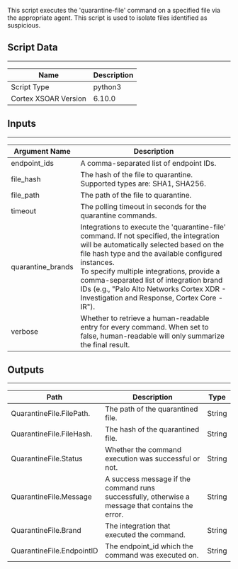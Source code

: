 This script executes the 'quarantine-file' command on a specified file via the appropriate agent. This script is used to isolate files identified as suspicious.

## Script Data

---

| **Name** | **Description** |
| --- | --- |
| Script Type | python3 |
| Cortex XSOAR Version | 6.10.0 |

## Inputs

---

| **Argument Name** | **Description** |
| --- | --- |
| endpoint_ids | A comma-separated list of endpoint IDs. |
| file_hash | The hash of the file to quarantine. Supported types are: SHA1, SHA256. |
| file_path | The path of the file to quarantine. |
| timeout | The polling timeout in seconds for the quarantine commands. |
| quarantine_brands | Integrations to execute the 'quarantine-file' command. If not specified, the integration will be automatically selected based on the file hash type and the available configured instances.<br/>To specify multiple integrations, provide a comma-separated list of integration brand IDs \(e.g., "Palo Alto Networks Cortex XDR - Investigation and Response, Cortex Core - IR"\). |
| verbose | Whether to retrieve a human-readable entry for every command. When set to false, human-readable will only summarize the final result. |

## Outputs

---

| **Path** | **Description** | **Type** |
| --- | --- | --- |
| QuarantineFile.FilePath. | The path of the quarantined file. | String |
| QuarantineFile.FileHash. | The hash of the quarantined file. | String |
| QuarantineFile.Status | Whether the command execution was successful or not. | String |
| QuarantineFile.Message | A success message if the command runs successfully, otherwise a message that contains the error. | String |
| QuarantineFile.Brand | The integration that executed the command. | String |
| QuarantineFile.EndpointID | The endpoint_id which the command was executed on. | String |
